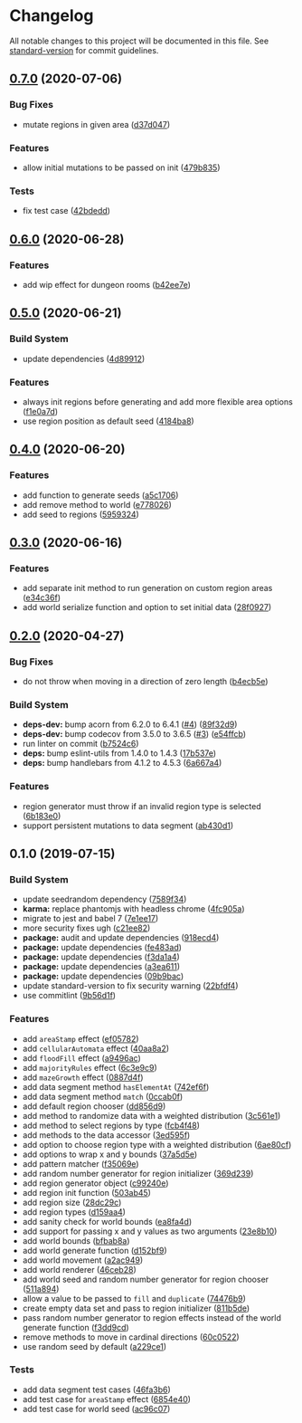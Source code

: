 # Changelog

All notable changes to this project will be documented in this file. See [standard-version](https://github.com/conventional-changelog/standard-version) for commit guidelines.

## [0.7.0](https://github.com/jsalis/solaire/compare/v0.6.0...v0.7.0) (2020-07-06)

### Bug Fixes

-   mutate regions in given area ([d37d047](https://github.com/jsalis/solaire/commit/d37d047))

### Features

-   allow initial mutations to be passed on init ([479b835](https://github.com/jsalis/solaire/commit/479b835))

### Tests

-   fix test case ([42bdedd](https://github.com/jsalis/solaire/commit/42bdedd))

## [0.6.0](https://github.com/jsalis/solaire/compare/v0.5.0...v0.6.0) (2020-06-28)

### Features

-   add wip effect for dungeon rooms ([b42ee7e](https://github.com/jsalis/solaire/commit/b42ee7e))

## [0.5.0](https://github.com/jsalis/solaire/compare/v0.4.0...v0.5.0) (2020-06-21)

### Build System

-   update dependencies ([4d89912](https://github.com/jsalis/solaire/commit/4d89912))

### Features

-   always init regions before generating and add more flexible area options ([f1e0a7d](https://github.com/jsalis/solaire/commit/f1e0a7d))
-   use region position as default seed ([4184ba8](https://github.com/jsalis/solaire/commit/4184ba8))

## [0.4.0](https://github.com/jsalis/solaire/compare/v0.3.0...v0.4.0) (2020-06-20)

### Features

-   add function to generate seeds ([a5c1706](https://github.com/jsalis/solaire/commit/a5c1706))
-   add remove method to world ([e778026](https://github.com/jsalis/solaire/commit/e778026))
-   add seed to regions ([5959324](https://github.com/jsalis/solaire/commit/5959324))

## [0.3.0](https://github.com/jsalis/solaire/compare/v0.2.0...v0.3.0) (2020-06-16)

### Features

-   add separate init method to run generation on custom region areas ([e34c36f](https://github.com/jsalis/solaire/commit/e34c36f))
-   add world serialize function and option to set initial data ([28f0927](https://github.com/jsalis/solaire/commit/28f0927))

## [0.2.0](https://github.com/jsalis/solaire/compare/v0.1.0...v0.2.0) (2020-04-27)

### Bug Fixes

-   do not throw when moving in a direction of zero length ([b4ecb5e](https://github.com/jsalis/solaire/commit/b4ecb5e))

### Build System

-   **deps-dev:** bump acorn from 6.2.0 to 6.4.1 ([#4](https://github.com/jsalis/solaire/issues/4)) ([89f32d9](https://github.com/jsalis/solaire/commit/89f32d9))
-   **deps-dev:** bump codecov from 3.5.0 to 3.6.5 ([#3](https://github.com/jsalis/solaire/issues/3)) ([e54ffcb](https://github.com/jsalis/solaire/commit/e54ffcb))
-   run linter on commit ([b7524c6](https://github.com/jsalis/solaire/commit/b7524c6))
-   **deps:** bump eslint-utils from 1.4.0 to 1.4.3 ([17b537e](https://github.com/jsalis/solaire/commit/17b537e))
-   **deps:** bump handlebars from 4.1.2 to 4.5.3 ([6a667a4](https://github.com/jsalis/solaire/commit/6a667a4))

### Features

-   region generator must throw if an invalid region type is selected ([6b183e0](https://github.com/jsalis/solaire/commit/6b183e0))
-   support persistent mutations to data segment ([ab430d1](https://github.com/jsalis/solaire/commit/ab430d1))

## 0.1.0 (2019-07-15)

### Build System

-   update seedrandom dependency ([7589f34](https://github.com/jsalis/solaire/commit/7589f34))
-   **karma:** replace phantomjs with headless chrome ([4fc905a](https://github.com/jsalis/solaire/commit/4fc905a))
-   migrate to jest and babel 7 ([7e1ee17](https://github.com/jsalis/solaire/commit/7e1ee17))
-   more security fixes ugh ([c21ee82](https://github.com/jsalis/solaire/commit/c21ee82))
-   **package:** audit and update dependencies ([918ecd4](https://github.com/jsalis/solaire/commit/918ecd4))
-   **package:** update dependencies ([fe483ad](https://github.com/jsalis/solaire/commit/fe483ad))
-   **package:** update dependencies ([f3da1a4](https://github.com/jsalis/solaire/commit/f3da1a4))
-   **package:** update dependencies ([a3ea611](https://github.com/jsalis/solaire/commit/a3ea611))
-   **package:** update dependencies ([09b9bac](https://github.com/jsalis/solaire/commit/09b9bac))
-   update standard-version to fix security warning ([22bfdf4](https://github.com/jsalis/solaire/commit/22bfdf4))
-   use commitlint ([9b56d1f](https://github.com/jsalis/solaire/commit/9b56d1f))

### Features

-   add `areaStamp` effect ([ef05782](https://github.com/jsalis/solaire/commit/ef05782))
-   add `cellularAutomata` effect ([40aa8a2](https://github.com/jsalis/solaire/commit/40aa8a2))
-   add `floodFill` effect ([a9496ac](https://github.com/jsalis/solaire/commit/a9496ac))
-   add `majorityRules` effect ([6c3e9c9](https://github.com/jsalis/solaire/commit/6c3e9c9))
-   add `mazeGrowth` effect ([0887d4f](https://github.com/jsalis/solaire/commit/0887d4f))
-   add data segment method `hasElementAt` ([742ef6f](https://github.com/jsalis/solaire/commit/742ef6f))
-   add data segment method `match` ([0ccab0f](https://github.com/jsalis/solaire/commit/0ccab0f))
-   add default region chooser ([dd856d9](https://github.com/jsalis/solaire/commit/dd856d9))
-   add method to randomize data with a weighted distribution ([3c561e1](https://github.com/jsalis/solaire/commit/3c561e1))
-   add method to select regions by type ([fcb4f48](https://github.com/jsalis/solaire/commit/fcb4f48))
-   add methods to the data accessor ([3ed595f](https://github.com/jsalis/solaire/commit/3ed595f))
-   add option to choose region type with a weighted distribution ([6ae80cf](https://github.com/jsalis/solaire/commit/6ae80cf))
-   add options to wrap x and y bounds ([37a5d5e](https://github.com/jsalis/solaire/commit/37a5d5e))
-   add pattern matcher ([f35069e](https://github.com/jsalis/solaire/commit/f35069e))
-   add random number generator for region initializer ([369d239](https://github.com/jsalis/solaire/commit/369d239))
-   add region generator object ([c99240e](https://github.com/jsalis/solaire/commit/c99240e))
-   add region init function ([503ab45](https://github.com/jsalis/solaire/commit/503ab45))
-   add region size ([28dc29c](https://github.com/jsalis/solaire/commit/28dc29c))
-   add region types ([d159aa4](https://github.com/jsalis/solaire/commit/d159aa4))
-   add sanity check for world bounds ([ea8fa4d](https://github.com/jsalis/solaire/commit/ea8fa4d))
-   add support for passing x and y values as two arguments ([23e8b10](https://github.com/jsalis/solaire/commit/23e8b10))
-   add world bounds ([bfbab8a](https://github.com/jsalis/solaire/commit/bfbab8a))
-   add world generate function ([d152bf9](https://github.com/jsalis/solaire/commit/d152bf9))
-   add world movement ([a2ac949](https://github.com/jsalis/solaire/commit/a2ac949))
-   add world renderer ([46ceb28](https://github.com/jsalis/solaire/commit/46ceb28))
-   add world seed and random number generator for region chooser ([511a894](https://github.com/jsalis/solaire/commit/511a894))
-   allow a value to be passed to `fill` and `duplicate` ([74476b9](https://github.com/jsalis/solaire/commit/74476b9))
-   create empty data set and pass to region initializer ([811b5de](https://github.com/jsalis/solaire/commit/811b5de))
-   pass random number generator to region effects instead of the world generate function ([f3dd9cd](https://github.com/jsalis/solaire/commit/f3dd9cd))
-   remove methods to move in cardinal directions ([60c0522](https://github.com/jsalis/solaire/commit/60c0522))
-   use random seed by default ([a229ce1](https://github.com/jsalis/solaire/commit/a229ce1))

### Tests

-   add data segment test cases ([46fa3b6](https://github.com/jsalis/solaire/commit/46fa3b6))
-   add test case for `areaStamp` effect ([6854e40](https://github.com/jsalis/solaire/commit/6854e40))
-   add test case for world seed ([ac96c07](https://github.com/jsalis/solaire/commit/ac96c07))

